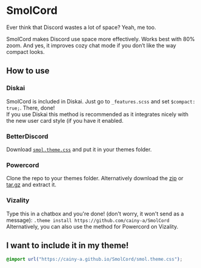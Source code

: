 # SmolCord

Ever think that Discord wastes a lot of space? Yeah, me too.

SmolCord makes Discord use space more effectively. Works best with 80% zoom. And yes, it improves cozy chat mode if you don’t like the way compact looks.

## How to use
### Diskai
SmolCord is included in Diskai. Just go to `_features.scss` and set `$compact: true;`. There, done!  
If you use Diskai this method is recommended as it integrates nicely with the new user card style (if you have it enabled.
### BetterDiscord
Download [`smol.theme.css`](https://github.com/cainy-a/SmolCord/raw/master/smol.theme.css) and put it in your themes folder.
### Powercord
Clone the repo to your themes folder. Alternatively download the [zip](https://github.com/cainy-a/SmolCord/archive/master.zip) or [tar.gz](https://github.com/cainy-a/SmolCord/archive/master.tar.gz) and extract it.
### Vizality
Type this in a chatbox and you're done! (don't worry, it won't send as a message): `.theme install https://github.com/cainy-a/SmolCord`  
Alternatively, you can also use the method for Powercord on Vizality.
## I want to include it in my theme!
```css
@import url("https://cainy-a.github.io/SmolCord/smol.theme.css");
```

